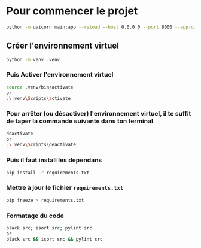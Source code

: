 # Pour commencer le projet

```bash
python -m uvicorn main:app --reload --host 0.0.0.0 --port 8000 --app-dir src
```
## Créer l'environnement virtuel

```bash
python -m venv .venv
```

### Puis Activer l'environnement virtuel

```bash
source .venv/bin/activate
or 
.\.venv\Scripts\activate
```

### Pour arrêter (ou désactiver) l'environnement virtuel, il te suffit de taper la commande suivante dans ton terminal

```bash
deactivate
or
.\.venv\Scripts\deactivate
```

### Puis il faut install les dependans

```bash
pip install -r requirements.txt
```

### Mettre à jour le fichier `requirements.txt`

```bash
pip freeze > requirements.txt
```

### Formatage du code

```bash
black src; isort src; pylint src
or
black src && isort src && pylint src
```
